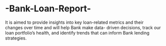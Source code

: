 # -Bank-Loan-Report-
It is aimed to provide insights into key loan-related metrics and their changes over time and will help Bank make data- driven decisions, track our loan portfolio’s health, and identify trends that can inform Bank lending strategies.

